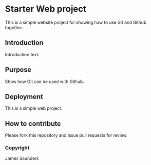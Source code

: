 # Starter Web project

This is a simple website project for
showing how to use Git and Github together.

## Introduction

Introduction text.

## Purpose

Show how Git can be used with Github.

## Deployment

This is a simple web project.

## How to contribute

Please fork this repository and issue pull requests for review.

### Copyright

James Saunders